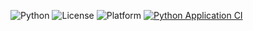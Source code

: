 ![Python](https://img.shields.io/badge/Language-Python-blue)
![License](https://img.shields.io/badge/License-MIT-green)
![Platform](https://img.shields.io/badge/Platform-Linux-yellow)
[![Python Application CI](https://github.com/mangodb203/SEHomework3/actions/workflows/app.yml/badge.svg)](https://github.com/mangodb203/SEHomework3/actions/workflows/app.yml)
